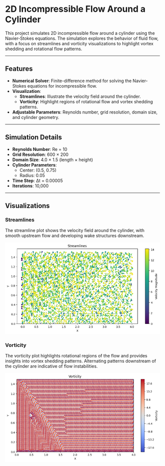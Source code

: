 # 2D Incompressible Flow Around a Cylinder

This project simulates 2D incompressible flow around a cylinder using the Navier-Stokes equations. The simulation explores the behavior of fluid flow, with a focus on streamlines and vorticity visualizations to highlight vortex shedding and rotational flow patterns.

---

## Features
- **Numerical Solver**: Finite-difference method for solving the Navier-Stokes equations for incompressible flow.
- **Visualization**:
  - **Streamlines**: Illustrate the velocity field around the cylinder.
  - **Vorticity**: Highlight regions of rotational flow and vortex shedding patterns.
- **Adjustable Parameters**: Reynolds number, grid resolution, domain size, and cylinder geometry.

---

## Simulation Details
- **Reynolds Number**: Re = 10
- **Grid Resolution**: 600 × 200
- **Domain Size**: 4.0 × 1.5 (length × height)
- **Cylinder Parameters**:
  - Center: (0.5, 0.75)
  - Radius: 0.05
- **Time Step**: Δt = 0.00005
- **Iterations**: 10,000

---

## Visualizations

### Streamlines
The streamline plot shows the velocity field around the cylinder, with smooth upstream flow and developing wake structures downstream.

![Streamlines](results/streamline_plot.png)

### Vorticity
The vorticity plot highlights rotational regions of the flow and provides insights into vortex shedding patterns. Alternating patterns downstream of the cylinder are indicative of flow instabilities.

![Vorticity](results/vorticity_plot.png)
